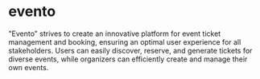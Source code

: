 # evento
"Evento" strives to create an innovative platform for event ticket management and booking, ensuring an optimal user experience for all stakeholders. Users can easily discover, reserve, and generate tickets for diverse events, while organizers can efficiently create and manage their own events.
